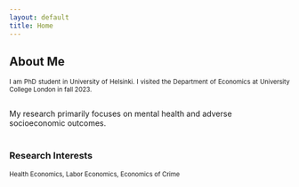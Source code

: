 ```yaml
---
layout: default
title: Home
---
```


## About Me
<p align="justify" style="font-size:80%;"> I am PhD student in University of Helsinki.  I visited the Department of Economics at University College London in fall 2023. <br/>
<br/>  
  
My research primarily focuses on mental health and adverse socioeconomic outcomes. <br/> 
<br/> 


### Research Interests

<p style="font-size:80%;">
Health Economics, Labor Economics, Economics of Crime
</p>
